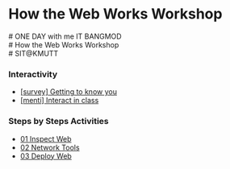 # How the Web Works Workshop
\# ONE DAY with me IT BANGMOD  
\# How the Web Works Workshop  
\# SIT@KMUTT

### Interactivity
* [\[survey\] Getting to know you]()
* [\[menti\] Interact in class](https://www.menti.com/alqdn6qrcfvb)

### Steps by Steps Activities
* [01 Inspect Web](docs/01-inspect-web.md)
* [02 Network Tools](docs/02-network-tools.md)
* [03 Deploy Web](docs/03-deploy-web.md)
